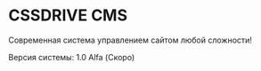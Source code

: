 # CSSDRIVE CMS
Современная система управлением сайтом любой сложности!

Версия системы: 1.0 Alfa (Скоро)
